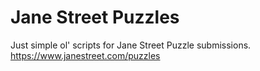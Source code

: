 # Jane Street Puzzles
Just simple ol' scripts for Jane Street Puzzle submissions.
https://www.janestreet.com/puzzles
